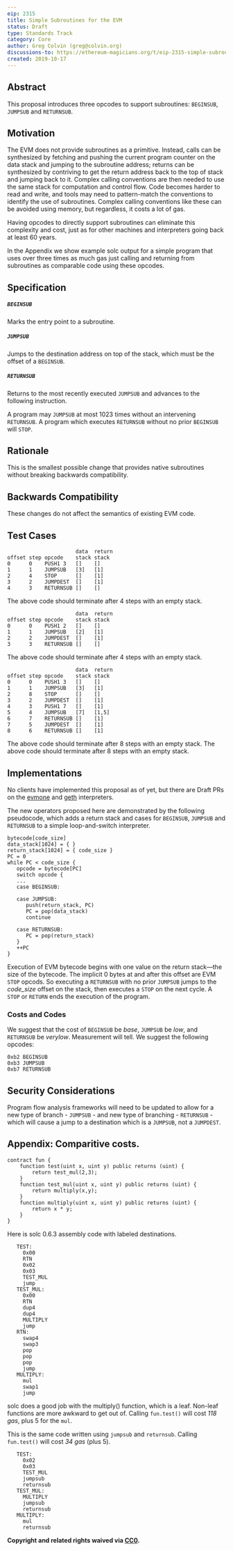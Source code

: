 ```yaml
---
eip: 2315
title: Simple Subroutines for the EVM
status: Draft
type: Standards Track
category: Core
author: Greg Colvin (greg@colvin.org)
discussions-to: https://ethereum-magicians.org/t/eip-2315-simple-subroutines-for-the-evm/3941
created: 2019-10-17
---
```


## Abstract

This proposal introduces three opcodes to support subroutines:  `BEGINSUB`, `JUMPSUB` and `RETURNSUB`.

## Motivation

The EVM does not provide subroutines as a primitive.  Instead, calls can be synthesized by fetching and pushing the current program counter on the data stack and jumping to the subroutine address; returns can be synthesized by contriving to get the return address back to the top of stack and jumping back to it.  Complex calling conventions are then needed to use the same stack for computation and control flow.  Code becomes harder to read and write, and tools may need to pattern-match the conventions to identify the use of subroutines.  Complex calling conventions like these can be avoided using memory, but regardless, it costs a lot of gas.

Having opcodes to directly support subroutines can eliminate this complexity and cost, just as for other machines and interpreters going back at least 60 years.

In the Appendix we show example solc output for a simple program that uses over three times as much gas just calling and returning from subroutines as comparable code using these opcodes.

## Specification

##### `BEGINSUB`
Marks the entry point to a subroutine.

##### `JUMPSUB`
Jumps to the destination address on top of the stack, which must be the offset of a `BEGINSUB`.

##### `RETURNSUB`
Returns to the most recently executed `JUMPSUB` and advances to the following instruction.

A program may `JUMPSUB` at most 1023 times without an intervening `RETURNSUB`.  A program which executes `RETURNSUB` without no prior `BEGINSUB` will `STOP`.

## Rationale

This is the smallest possible change that provides native subroutines without breaking backwards compatibility.

## Backwards Compatibility

These changes do not affect the semantics of existing EVM code.

## Test Cases
```
                      data  return
offset step opcode    stack stack
0      0    PUSH1 3   []    []
1      1    JUMPSUB   [3]   [1]
2      4    STOP      []    [1]
3      2    JUMPDEST  []    [1]
4      3    RETURNSUB []    []
```
The above code should terminate after 4 steps with an empty stack.
```
                      data  return
offset step opcode    stack stack
0      0    PUSH1 2   []    []
1      1    JUMPSUB   [2]   [1]
2      2    JUMPDEST  []    [1]
3      3    RETURNSUB []    []
```
The above code should terminate after 4 steps with an empty stack.
```
                      data  return
offset step opcode    stack stack
0      0    PUSH1 3   []    []
1      1    JUMPSUB   [3]   [1]
2      8    STOP      []    []
3      2    JUMPDEST  []    [1]
4      3    PUSH1 7   []    [1]
5      4    JUMPSUB   [7]   [1,5]
6      7    RETURNSUB []    [1]
7      5    JUMPDEST  []    [1]
8      6    RETURNSUB []    [1]
```
The above code should terminate after 8 steps with an empty stack.  The above code should terminate after 8 steps with an empty stack.

## Implementations

No clients have implemented this proposal as of yet, but there are Draft PRs on the [evmone](https://github.com/ethereum/evmone/pull/229) and [geth](https://github.com/ethereum/go-ethereum/pull/20619) interpreters.

The new operators proposed here are demonstrated by the following pseudocode, which adds a return stack and cases for `BEGINSUB`, `JUMPSUB` and `RETURNSUB` to a simple loop-and-switch interpreter.
```
bytecode[code_size]
data_stack[1024] = { }
return_stack[1024] = { code_size }
PC = 0
while PC < code_size {
   opcode = bytecode[PC]
   switch opcode {
   ...
   case BEGINSUB:
   
   case JUMPSUB:
      push(return_stack, PC)
      PC = pop(data_stack)
      continue

   case RETURNSUB:
      PC = pop(return_stack)
   }
   ++PC
}
```
Execution of EVM bytecode begins with one value on the return stack—the size of the bytecode. The implicit 0 bytes at and after this offset are EVM `STOP` opcods.  So executing a `RETURNSUB` with no prior `JUMPSUB` jumps to the _code_size_ offset on the stack, then executes a `STOP` on the next cycle.  A `STOP` or `RETURN` ends the execution of the program.

### Costs and Codes

We suggest that the cost of `BEGINSUB` be _base_, `JUMPSUB` be _low_, and `RETURNSUB` be _verylow_. 
 Measurement will tell.  We suggest the following opcodes:

```
0xb2 BEGINSUB
0xb3 JUMPSUB
0xb7 RETURNSUB
```
## Security Considerations

Program flow analysis frameworks will need to be updated to allow for a new type of branch - `JUMPSUB` - and new type of branching - `RETURNSUB` - which will cause a jump to a destination which is a `JUMPSUB`, not a `JUMPDEST`.

## Appendix: Comparitive costs.

```
contract fun {
    function test(uint x, uint y) public returns (uint) {
        return test_mul(2,3);
    }
    function test_mul(uint x, uint y) public returns (uint) {
        return multiply(x,y);
    }
    function multiply(uint x, uint y) public returns (uint) {
        return x * y;
    }
}

```
Here is solc 0.6.3 assembly code with labeled destinations.
```
   TEST:
     0x00
     RTN
     0x02
     0x03
     TEST_MUL
     jump
   TEST_MUL:
     0x00
     RTN
     dup4
     dup4
     MULTIPLY
     jump
   RTN:
     swap4
     swap3
     pop
     pop
     pop
     jump
   MULTIPLY:   
     mul
     swap1
     jump
```
solc does a good job with the multiply() function, which is a leaf.  Non-leaf functions are more awkward to get out of.  Calling `fun.test()` will cost _118 gas_, plus 5 for the `mul`.

  This is the same code written using `jumpsub` and `returnsub`.  Calling `fun.test()` will cost _34 gas_ (plus 5).
```
   TEST:
     0x02
     0x03
     TEST_MUL
     jumpsub
     returnsub
   TEST_MUL:
     MULTIPLY
     jumpsub
     returnsub
   MULTIPLY:
     mul
     returnsub
```

**Copyright and related rights waived via [CC0](https://creativecommons.org/publicdomain/zero/1.0/).**